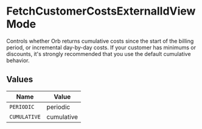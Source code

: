 # FetchCustomerCostsExternalIdViewMode

Controls whether Orb returns cumulative costs since the start of the billing period, or incremental day-by-day costs. If your customer has minimums or discounts, it's strongly recommended that you use the default cumulative behavior.


## Values

| Name         | Value        |
| ------------ | ------------ |
| `PERIODIC`   | periodic     |
| `CUMULATIVE` | cumulative   |